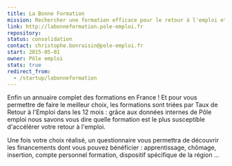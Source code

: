 ```yaml
---
title: La Bonne Formation
mission: Rechercher une formation efficace pour le retour à l'emploi et découvrir les financements possibles
link: http://labonneformation.pole-emploi.fr
repository:
status: consolidation
contact: christophe.bonraisin@pole-emploi.fr
start: 2015-05-01
owner: Pôle emploi
stats: true
redirect_from:
  - /startup/labonneformation
---
```


Enfin un annuaire complet des formations en France ! Et pour vous permettre de faire le meilleur choix, les formations sont triées par Taux de Retour à l'Emploi dans les 12 mois : grâce aux données internes de Pôle emploi nous savons vous dire quelle formation est le plus susceptible d'accélérer votre retour à l'emploi.

Une fois votre choix réalisé, un questionnaire vous permettra de découvrir les financements dont vous pouvez bénéficier : apprentissage, chômage, insertion, compte personnel formation, dispositif spécifique de la région …
